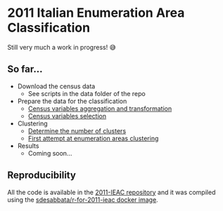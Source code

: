 # 2011 Italian Enumeration Area Classification

Still very much a work in progress! :sweat_smile:

## So far...

- Download the census data
    - See scripts in the data folder of the repo
- Prepare the data for the classification
    - [Census variables aggregation and transformation](100-prep/101-census-data-2011-transformation.html)
    - [Census variables selection](100-prep/111-classification-variable-selection.html)
- Clustering
    - [Determine the number of clusters](200-clustering/201-number-of-clusters.html)
    - [First attempt at enumeration areas clustering](200-clustering/221-clustering-k08.html)
- Results
    - Coming soon...
        


## Reproducibility

All the code is available in the [2011-IEAC repository](https://github.com/sdesabbata/2011-IEAC) and it was compiled using the [sdesabbata/r-for-2011-ieac docker image](https://hub.docker.com/r/sdesabbata/r-for-2011-ieac).
